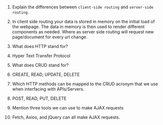 1.  Explain the differences between `client-side routing` and `server-side routing`.
1.  In client side routing your data is stored in memory on the initial load of the webpage. The data in memory is then used to render different components as needed. Where as server side routing will request new page/document for every url change.

2.  What does HTTP stand for?
2.  Hyper Text Transfer Protocol

3.  What does CRUD stand for?
3.  CREATE, READ, UPDATE, DELETE

4.  Which HTTP methods can be mapped to the CRUD acronym that we use when interfacing with APIs/Servers.
4.  POST, READ, PUT, DELETE

5.  Mention three tools we can use to make AJAX requests
5. Fetch, Axios, and jQuery can all make AJAX requests.
